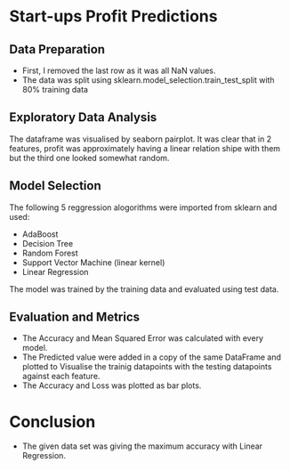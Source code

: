 # Start-ups Profit Predictions

## Data Preparation

- First, I removed the last row as it was all NaN values. 
- The data was split using sklearn.model_selection.train_test_split with 80% training data

## Exploratory Data Analysis
The dataframe was visualised by seaborn pairplot. It was clear that in 2 features, profit was approximately having a linear relation shipe with them but the third one looked somewhat random.

## Model Selection

The following 5 reggression alogorithms were imported from sklearn and used:
- AdaBoost
- Decision Tree
- Random Forest 
- Support Vector Machine (linear kernel)
- Linear Regression

The model was trained by the training data and evaluated using test data.

## Evaluation and Metrics

- The Accuracy and Mean Squared Error was calculated with every model.
- The Predicted value were added in a copy of the same DataFrame and plotted to Visualise the trainig datapoints with the testing datapoints against each feature.
- The Accuracy and Loss was plotted as bar plots.

# Conclusion
- The given data set was giving the maximum accuracy with Linear Regression.
